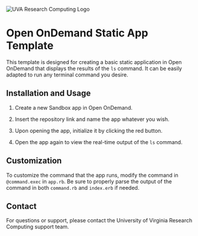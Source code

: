 ![UVA Research Computing Logo](https://learning.rc.virginia.edu/img/RC_logo.svg)
# Open OnDemand Static App Template

This template is designed for creating a basic static application in Open OnDemand that displays the results of the `ls` command. It can be easily adapted to run any terminal command you desire.

## Installation and Usage

1. Create a new Sandbox app in Open OnDemand.

2. Insert the repository link and name the app whatever you wish.

3. Upon opening the app, initialize it by clicking the red button.

3. Open the app again to view the real-time output of the `ls` command.

## Customization

To customize the command that the app runs, modify the command in `@command.exec` in `app.rb`. Be sure to properly parse the output of the command in both `command.rb` and `index.erb` if needed.

## Contact

For questions or support, please contact the University of Virginia Research Computing support team.